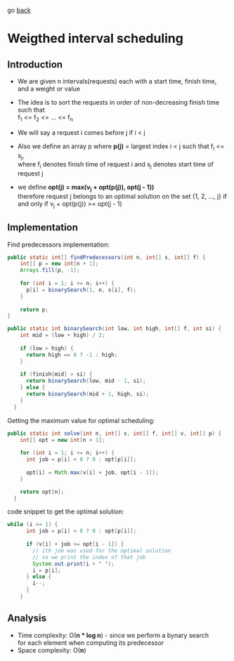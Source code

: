 go [back](DP-MENU.md)

# __Weigthed interval scheduling__

## __Introduction__

* We are given n intervals(requests) each with a start time, finish time, and a weight or value
* The idea is to sort the requests in order of non-decreasing finish time such that </br>
f<sub>1</sub> <= f<sub>2</sub> <= ... <= f<sub>n</sub>
* We will say a request i comes before j if i < j
* Also we define an array p where **p(j)** = largest index i < j such that f<sub>i</sub> <= s<sub>j</sub>, </br> where f<sub>i</sub> denotes finish time of request i and s<sub>j</sub> denotes start time of request j

* we define **opt(j) = max(v<sub>j</sub> + opt(p(j)), opt(j - 1))** </br> 
therefore request j belongs to an optimal solution on the set {1, 2, ..., j} if and only if v<sub>j</sub> + opt(p(j)) >= opt(j - 1)

## __Implementation__

Find predecessors implementation: 

```java
public static int[] findPredecessors(int n, int[] s, int[] f) {
    int[] p = new int[n + 1];
    Arrays.fill(p, -1);
    
    for (int i = 1; i <= n; i++) {
      p[i] = binarySearch(1, n, s[i], f);
    }
    
    return p;
}

public static int binarySearch(int low, int high, int[] f, int si) {
    int mid = (low + high) / 2;
    
    if (low > high) {
      return high == 0 ? -1 : high;
    }
    
    if (finish[mid] > si) {
      return binarySearch(low, mid - 1, si);
    } else {
      return binarySearch(mid + 1, high, si);
    }
  }
```
Getting the maximum value for optimal scheduling: 

```java
public static int solve(int n, int[] s, int[] f, int[] v, int[] p) {
    int[] opt = new int[n + 1];
  
    for (int i = 1; i <= n; i++) {
      int job = p[i] < 0 ? 0 : opt[p[i]];
      
      opt[i] = Math.max(v[i] + job, opt[i - 1]);
    }

    return opt[n];
  }
```

code snippet to get the optimal solution: 
```java
while (i >= 1) {
      int job = p[i] < 0 ? 0 : opt[p[i]];
      
      if (v[i] + job >= opt[i - 1]) {
        // ith job was used for the optimal solution
        // so we print the index of that job  
        System.out.print(i + " ");
        i = p[i];
      } else {
        i--;
      }
    }
```

## __Analysis__

* Time complexity: O(**n * log n**) - since we perform a bynary search </br> for each element when computing its predecessor
* Space complexity: O(**n**)


  

